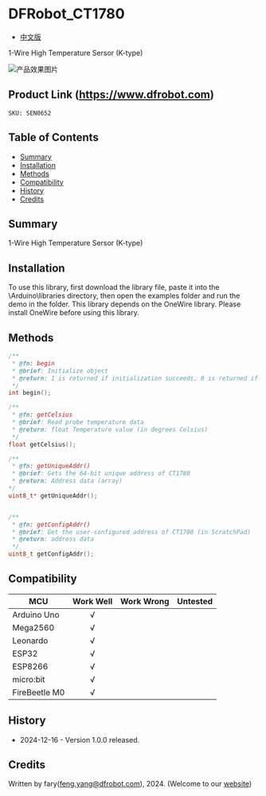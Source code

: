 DFRobot_CT1780
===========================

* [中文版](./README_CN.md)

1-Wire High Temperature Sersor (K-type)

![产品效果图片](../../resources/images/CT1780.png)
  
## Product Link (https://www.dfrobot.com)
    SKU: SEN0652

## Table of Contents

  * [Summary](#summary)
  * [Installation](#installation)
  * [Methods](#methods)
  * [Compatibility](#compatibility)
  * [History](#history)
  * [Credits](#credits)

## Summary

1-Wire High Temperature Sersor (K-type)

## Installation

To use this library, first download the library file, paste it into the \Arduino\libraries directory, then open the examples folder and run the demo in the folder.
This library depends on the OneWire library. Please install OneWire before using this library.
## Methods

```C++
/**
 * @fn: begin
 * @brief: Initialize object
 * @return: 1 is returned if initialization succeeds, 0 is returned if initialization fails
 */
int begin();

/**
 * @fn: getCelsius
 * @brief: Read probe temperature data
 * @return: float Temperature value (in degrees Celsius)
 */
float getCelsius();

/**
 * @fn: getUniqueAddr()
 * @brief: Gets the 64-bit unique address of CT1780
 * @return: Address data (array)
*/
uint8_t* getUniqueAddr();


/**
 * @fn: getConfigAddr()
 * @brief: Get the user-configured address of CT1780 (in ScratchPad)
 * @return: address data
 */
uint8_t getConfigAddr();

```

## Compatibility

MCU                | Work Well    | Work Wrong   |   Untested   |
------------------ | :----------: | :----------: | :----------: | 
Arduino Uno        |      √       |              |              |
Mega2560           |      √       |              |              |
Leonardo           |      √       |              |              |
ESP32              |      √       |              |              |
ESP8266            |      √       |              |              |
micro:bit          |      √       |              |              |
FireBeetle M0      |      √       |              |              |


## History

- 2024-12-16 - Version 1.0.0 released.

## Credits

Written by fary(feng.yang@dfrobot.com), 2024. (Welcome to our [website](https://www.dfrobot.com/))
